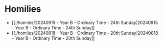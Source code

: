 

# Homilies


- [[./homiles/20240915 - Year B - Ordinary Time - 24th Sunday|20240915 - Year B - Ordinary Time - 24th Sunday]]
- [[./homiles/20240818 - Year B - Ordinary Time - 20th Sunday|20240818 - Year B - Ordinary Time - 20th Sunday]]

